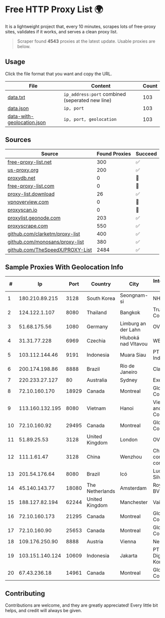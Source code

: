 
# Free HTTP Proxy List 🌍

It is a lightweight project that, every 10 minutes, scrapes lots of free-proxy sites, validates if it works, and serves a clean proxy list.


> Scraper found **4543** proxies at the latest update. Usable proxies are below.

## Usage

Click the file format that you want and copy the URL.


|File|Content|Count|
|----|-------|-----|
|[data.txt](https://raw.githubusercontent.com/themiralay/Proxy-List-World/master/data.txt)|`ip_address:port` combined (seperated new line)|103|
|[data.json](https://raw.githubusercontent.com/themiralay/Proxy-List-World/master/data.json)|`ip, port`|103|
|[data-with-geolocation.json](https://raw.githubusercontent.com/themiralay/Proxy-List-World/master/data-with-geolocation.json)|`ip, port, geolocation`|103|

## Sources

|Source|Found Proxies|Succeed|
|------|-------------|-------|
|[free-proxy-list.net](https://free-proxy-list.net)|300|✅|
|[us-proxy.org](https://www.us-proxy.org)|200|✅|
|[proxydb.net](http://proxydb.net)|0|🚫|
|[free-proxy-list.com](https://free-proxy-list.com/?page=&port=&type%5B%5D=http&type%5B%5D=https&up_time=0&search=Search)|0|🚫|
|[proxy-list.download](https://www.proxy-list.download/HTTP)|26|✅|
|[vpnoverview.com](https://vpnoverview.com/privacy/anonymous-browsing/free-proxy-servers)|0|🚫|
|[proxyscan.io](https://www.proxyscan.io)|0|🚫|
|[proxylist.geonode.com](https://proxylist.geonode.com/api/proxy-list?limit=300&page=1&sort_by=lastChecked&sort_type=desc&protocols=http,https)|203|✅|
|[proxyscrape.com](https://api.proxyscrape.com/v2/?request=displayproxies&protocol=http&timeout=10000&country=all&ssl=all&anonymity=all)|550|✅|
|[github.com/clarketm/proxy-list](https://raw.githubusercontent.com/clarketm/proxy-list/master/proxy-list-raw.txt)|400|✅|
|[github.com/monosans/proxy-list](https://raw.githubusercontent.com/monosans/proxy-list/main/proxies/http.txt)|380|✅|
|[github.com/TheSpeedX/PROXY-List](https://raw.githubusercontent.com/TheSpeedX/PROXY-List/master/http.txt)|2484|✅|


## Sample Proxies With Geolocation Info

|#|Ip|Port|Country|City|Internet Service Provider|
|-|--|----|-------|----|-------------------------|
|1|180.210.89.215|3128|South Korea|Seongnam-si|NHNCLOUD|
|2|124.122.1.107|8080|Thailand|Bangkok|True Internet Co., Ltd.|
|3|51.68.175.56|1080|Germany|Limburg an der Lahn|OVH SAS|
|4|31.31.77.228|6969|Czechia|Hluboká nad Vltavou|WEDOS Internet|
|5|103.112.144.46|9191|Indonesia|Muara Siau|PT Phinisi Media Indonesia|
|6|200.174.198.86|8888|Brazil|Rio de Janeiro|Claro S.A|
|7|220.233.27.127|80|Australia|Sydney|Exetel Pty Ltd|
|8|72.10.160.170|18929|Canada|Montreal|GloboTech Communications|
|9|113.160.132.195|8080|Vietnam|Hanoi|VietNam Post and Telecom Corporation|
|10|72.10.160.92|29495|Canada|Montreal|GloboTech Communications|
|11|51.89.25.53|3128|United Kingdom|London|OVH SAS|
|12|111.1.61.47|3128|China|Wenzhou|China Mobile communications corporation|
|13|201.54.176.64|8080|Brazil|Icó|Lucas De Souza Silva|
|14|45.140.143.77|18080|The Netherlands|Amsterdam|RoyaleHosting BV|
|15|188.127.82.194|62244|United Kingdom|Manchester|Vaioni Group Ltd|
|16|72.10.160.173|21295|Canada|Montreal|GloboTech Communications|
|17|72.10.160.90|25653|Canada|Montreal|GloboTech Communications|
|18|109.176.250.90|8888|Austria|Vienna|Nessus GmbH|
|19|103.151.140.124|10609|Indonesia|Jakarta|PT Indotechno Digital Komputasi|
|20|67.43.236.18|14961|Canada|Montreal|GloboTech Communications|



## Contributing

Contributions are welcome, and they are greatly appreciated! Every
little bit helps, and credit will always be given.

